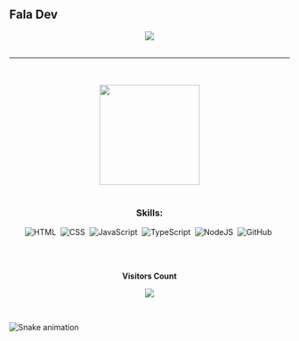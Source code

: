 

## Fala Dev 



<div align="center" margin='20 0'  margin='0 auto' >
  
  <img align="center" src="https://github-readme-stats.vercel.app/api?username=mar-lima&show_icons=true&theme=midnight-purple&include_all_commits=true&count_private=true"/>
  <br/>
  <br/>
  <hr/>
  <br/>
  <br/>
  <img align="center" height="180em" src="https://github-readme-stats.vercel.app/api/top-langs/?username=mar-lima&layout=compact&langs_count=16&theme=midnight-purple"/>
  <br/>
</div>
<br> 

 
 <div align="center">
  
  ###  Skills:
  
 ![HTML](https://img.shields.io/badge/-HTML-0D1117?style=for-the-badge&logo=HTML5&logoColor=FF8C00&labelColor=0D1117)&nbsp;
 ![CSS](https://img.shields.io/badge/-CSS-0D1117?style=for-the-badge&logo=CSS3&logoColor=1572B6&labelColor=0D1117)&nbsp;
 ![JavaScript](https://img.shields.io/badge/-JavaScript-0D1117?style=for-the-badge&logo=javascript&labelColor=0D1117)&nbsp;
 ![TypeScript](https://img.shields.io/badge/-TypeScript-0D1117?style=for-the-badge&logo=typescript&labelColor=0D1117)&nbsp;
 ![NodeJS](https://img.shields.io/badge/-NodeJS-0D1117?style=for-the-badge&logo=node.js&labelColor=0D1117)&nbsp;
 ![GitHub](https://img.shields.io/badge/-Git-0D1117?style=for-the-badge&logo=git&labelColor=0D1117)&nbsp;
 </div>
 <br/>
 
 <div align="center">
<br><p align="centre"><b>Visitors Count</b></p>  
<p align="center"><img align="center" src="https://profile-counter.glitch.me/mar-lima/count.svg" /></p> 
<br>
</div>
   
   ![Snake animation](https://github.com/mar-lima/mar-lima/blob/output/github-contribution-grid-snake.svg)
